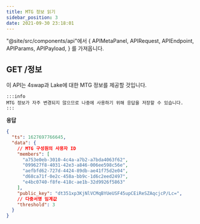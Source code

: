 ```yaml
---
title: MTG 정보 읽기
sidebar_position: 3
date: 2021-09-30 23:18:01
---
```


"@site/src/components/api"에서 { APIMetaPanel, APIRequest, APIEndpoint, APIParams, APIPayload, } 를 가져옵니다.

## GET /정보

이 API는 4swap과 Lake에 대한 MTG 정보를 제공할 것입니다.

````mdx-code-block
:::info
MTG 정보가 자주 변경되지 않으므로 나중에 사용하기 위해 응답을 저장할 수 있습니다.
:::
````

<APIEndpoint base="https://api.4swap.org/api" url="/info" />

<APIMetaPanel />

<APIRequest title="MTG 정보 읽기" method="GET" isPublic base="https://api.4swap.org/api" url='/info' />


**응답**

```json
{
  "ts": 1627697766645,
  "data": {
    // MTG 구성원의 사용자 ID
    "members": [
      "a753e0eb-3010-4c4a-a7b2-a7bda4063f62",
      "099627f8-4031-42e3-a846-006ee598c56e",
      "aefbfd62-727d-4424-89db-ae41f75d2e04",
      "d68ca71f-0e2c-458a-bb9c-1d6c2eed2497",
      "e4bc0740-f8fe-418c-ae1b-32d9926f5863"
    ],
    "public_key": "dt351xp3KjNlVCMqBYUeUSF45upCEiReSZAqcjcP/Lc=",
    // 다중서명 임계값
    "threshold": 3
  }
}
```